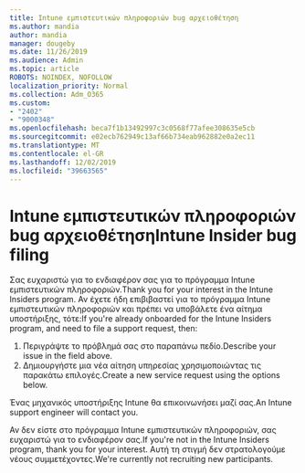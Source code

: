 ```yaml
---
title: Intune εμπιστευτικών πληροφοριών bug αρχειοθέτηση
ms.author: mandia
author: mandia
manager: dougeby
ms.date: 11/26/2019
ms.audience: Admin
ms.topic: article
ROBOTS: NOINDEX, NOFOLLOW
localization_priority: Normal
ms.collection: Adm_O365
ms.custom:
- "2402"
- "9000348"
ms.openlocfilehash: beca7f1b13492997c3c0568f77afee308635e5cb
ms.sourcegitcommit: e02ecb762949c13af66b734eab962882e0a2ec11
ms.translationtype: MT
ms.contentlocale: el-GR
ms.lasthandoff: 12/02/2019
ms.locfileid: "39663565"
---
```

# <a name="intune-insider-bug-filing"></a><span data-ttu-id="588e7-102">Intune εμπιστευτικών πληροφοριών bug αρχειοθέτηση</span><span class="sxs-lookup"><span data-stu-id="588e7-102">Intune Insider bug filing</span></span>

<span data-ttu-id="588e7-103">Σας ευχαριστώ για το ενδιαφέρον σας για το πρόγραμμα Intune εμπιστευτικών πληροφοριών.</span><span class="sxs-lookup"><span data-stu-id="588e7-103">Thank you for your interest in the Intune Insiders program.</span></span> <span data-ttu-id="588e7-104">Αν έχετε ήδη επιβιβαστεί για το πρόγραμμα Intune εμπιστευτικών πληροφοριών και πρέπει να υποβάλετε ένα αίτημα υποστήριξης, τότε:</span><span class="sxs-lookup"><span data-stu-id="588e7-104">If you're already onboarded for the Intune Insiders program, and need to file a support request, then:</span></span>

1. <span data-ttu-id="588e7-105">Περιγράψτε το πρόβλημά σας στο παραπάνω πεδίο.</span><span class="sxs-lookup"><span data-stu-id="588e7-105">Describe your issue in the field above.</span></span>
2. <span data-ttu-id="588e7-106">Δημιουργήστε μια νέα αίτηση υπηρεσίας χρησιμοποιώντας τις παρακάτω επιλογές.</span><span class="sxs-lookup"><span data-stu-id="588e7-106">Create a new service request using the options below.</span></span>

<span data-ttu-id="588e7-107">Ένας μηχανικός υποστήριξης Intune θα επικοινωνήσει μαζί σας.</span><span class="sxs-lookup"><span data-stu-id="588e7-107">An Intune support engineer will contact you.</span></span>

<span data-ttu-id="588e7-108">Αν δεν είστε στο πρόγραμμα Intune εμπιστευτικών πληροφοριών, σας ευχαριστώ για το ενδιαφέρον σας.</span><span class="sxs-lookup"><span data-stu-id="588e7-108">If you're not in the Intune Insiders program, thank you for your interest.</span></span> <span data-ttu-id="588e7-109">Αυτή τη στιγμή δεν στρατολογούμε νέους συμμετέχοντες.</span><span class="sxs-lookup"><span data-stu-id="588e7-109">We're currently not recruiting new participants.</span></span>
